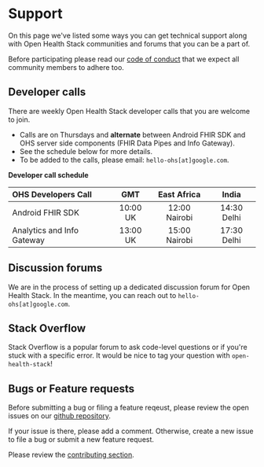 # Support

On this page we've listed some ways you can get technical support along with
Open Health Stack communities and forums that you can be a part of.

Before participating please read our
[code of conduct](https://opensource.google/conduct) that we expect all
community members to adhere too.

## Developer calls

There are weekly Open Health Stack developer calls that you are welcome to join.

- Calls are on Thursdays and **alternate** between Android FHIR SDK and OHS
  server side components (FHIR Data Pipes and Info Gateway).
- See the schedule below for more details.
- To be added to the calls, please email: `hello-ohs[at]google.com`.

**Developer call schedule**

| OHS Developers Call        |   GMT    |  East Africa  |    India    |
| :------------------------- | :------: | :-----------: | :---------: |
| Android FHIR SDK           | 10:00 UK | 12:00 Nairobi | 14:30 Delhi |
| Analytics and Info Gateway | 13:00 UK | 15:00 Nairobi | 17:30 Delhi |

## Discussion forums

We are in the process of setting up a dedicated discussion forum for Open Health
Stack. In the meantime, you can reach out to `hello-ohs[at]google.com`.

## Stack Overflow

Stack Overflow is a popular forum to ask code-level questions or if you're stuck
with a specific error. It would be nice to tag your question with
`open-health-stack`!

## Bugs or Feature requests

Before submitting a bug or filing a feature reqeust, please review the open
issues on our
[github repository](https://github.com/google/fhir-data-pipes/issues).

If your issue is there, please add a comment. Otherwise, create a new issue to
file a bug or submit a new feature request.

Please review the [contributing section](contribute.md).
